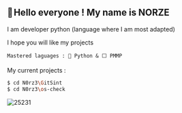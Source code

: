 ## **👋 Hello everyone !** My name is NORZE

I am developer python (language where I am most adapted)

I hope you will like my projects

```
Mastered laguages : 🐍 Python & ⬜ PMMP
```


My current projects :
```bash
$ cd N0rz3\GitSint
$ cd N0rz3\os-check
```
![25231](https://user-images.githubusercontent.com/123885505/231832010-1acf40d0-6645-4608-b058-c5fd78203f89.png)
